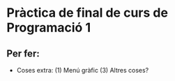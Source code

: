 # Pràctica de final de curs de Programació 1

## Per fer:
- Coses extra: (1) Menú gràfic (3) Altres coses?
